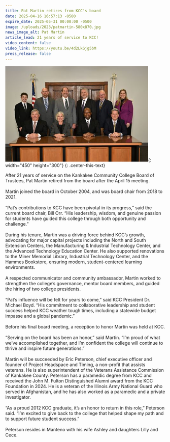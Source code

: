 ```yaml
---
title: Pat Martin retires from KCC's board
date: 2025-04-16 16:57:13 -0500
expire_date: 2025-05-31 00:00:00 -0500
image: /uploads/2023/patmartin-580x870.jpg
news_image_alt: Pat Martin
article_lead: 21 years of service to KCC!
video_content: false
video_link: https://youtu.be/4d2LkGjg5bM
press_release: false
---
```

![KCC Board of Trustees 2024-2025 - Top row L-R: Student trustee Robert Rogers, KCC president Dr. Michael Boyd, board members Pat Martin, Michael Kick, Todd Widholm and Claire Chaplinski. Bottom row L-R: Bill Orr, 24-25 board chair Cathy Boicken, Michael Proctor and Brad Hove.](/uploads/2023/bot24-450x300.jpg "KCC Board of Trustees 2024-2025 - Top row L-R: Student trustee Robert Rogers, KCC president Dr. Michael Boyd, board members Pat Martin, Michael Kick, Todd Widholm and Claire Chaplinski. Bottom row L-R: Bill Orr, 24-25 board chair Cathy Boicken, Michael Proctor and Brad Hove."){: width="450" height="300"}
{: .center-this-text}

After 21 years of service on the Kankakee Community College Board of Trustees, Pat Martin retired from the board after the April 15 meeting.<br><br>Martin joined the board in October 2004, and was board chair from 2018 to 2021.<br><br>“Pat’s contributions to KCC have been pivotal in its progress,” said the current board chair, Bill Orr. “His leadership, wisdom, and genuine passion for students have guided this college through both opportunity and challenge.”<br><br>During his tenure, Martin was a driving force behind KCC’s growth, advocating for major capital projects including the North and South Extension Centers, the Manufacturing & Industrial Technology Center, and the Advanced Technology Education Center. He also supported renovations to the Miner Memorial Library, Industrial Technology Center, and the Hammes Bookstore, ensuring modern, student-centered learning environments.<br><br>A respected communicator and community ambassador, Martin worked to strengthen the college’s governance, mentor board members, and guided the hiring of two college presidents.<br><br>“Pat’s influence will be felt for years to come,” said KCC President Dr. Michael Boyd. “His commitment to collaborative leadership and student success helped KCC weather tough times, including a statewide budget impasse and a global pandemic.”<br><br>Before his final board meeting, a reception to honor Martin was held at KCC.<br><br>“Serving on the board has been an honor,” said Martin. “I’m proud of what we’ve accomplished together, and I’m confident the college will continue to thrive and inspire future generations.”<br><br>Martin will be succeeded by Eric Peterson, chief executive officer and founder of Project Headspace and Timing, a non-profit that assists veterans. He is also superintendent of the Veterans Assistance Commission of Kankakee County. Peterson has a paramedic degree from KCC and received the John M. Fulton Distinguished Alumni award from the KCC Foundation in 2024. He is a veteran of the Illinois Army National Guard who served in Afghanistan, and he has also worked as a paramedic and a private investigator.<br><br>“As a proud 2012 KCC graduate, it’s an honor to return in this role,” Peterson said. “I’m excited to give back to the college that helped shape my path and to support future student success.”<br><br>Peterson resides in Manteno with his wife Ashley and daughters Lilly and Cece.
